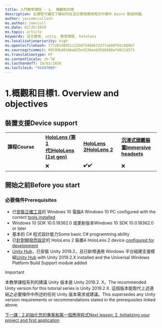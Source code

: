 ```yaml
---
title: 入門教學課程 - 1。 概觀和目標
description: 此課程可讓您了解如何在混合實境應用程式中實作 Azure 臉部辨識。
author: jessemcculloch
ms.author: jemccull
ms.date: 02/26/2019
ms.topic: article
keywords: 混合實境, unity, 教學課程, hololens
ms.localizationpriority: high
ms.openlocfilehash: 777203d0051c22b0f249db7d377ab08f92c089b7
ms.sourcegitcommit: 09599b4034be825e4536eeb9566968afd021d5f3
ms.translationtype: HT
ms.contentlocale: zh-TW
ms.lasthandoff: 10/03/2020
ms.locfileid: "91697009"
---
```

# <a name="1-overview-and-objectives"></a><span data-ttu-id="e8c84-105">1.概觀和目標</span><span class="sxs-lookup"><span data-stu-id="e8c84-105">1. Overview and objectives</span></span>

## <a name="device-support"></a><span data-ttu-id="e8c84-106">裝置支援</span><span class="sxs-lookup"><span data-stu-id="e8c84-106">Device support</span></span>

<table>
    <colgroup>
    <col width="25%" />
    <col width="25%" />
    <col width="25%" />
    <col width="25%" />
    </colgroup>
    <tr>
        <td><span data-ttu-id="e8c84-107"><strong>課程</strong></span><span class="sxs-lookup"><span data-stu-id="e8c84-107"><strong>Course</strong></span></span></td>
        <td><span data-ttu-id="e8c84-108"><a href="../../../hololens-hardware-details.md"><strong>HoloLens (第 1 代)</strong></a></span><span class="sxs-lookup"><span data-stu-id="e8c84-108"><a href="../../../hololens-hardware-details.md"><strong>HoloLens (1st gen)</strong></a></span></span></td>
        <td><span data-ttu-id="e8c84-109"><a href="https://www.microsoft.com//hololens/hardware"><strong>HoloLens 2</strong></a></span><span class="sxs-lookup"><span data-stu-id="e8c84-109"><a href="https://www.microsoft.com//hololens/hardware"><strong>HoloLens 2</strong></a></span></span></td>
        <td><span data-ttu-id="e8c84-110"><a href="../../../discover/immersive-headset-hardware-details.md"><strong>沉浸式頭戴裝置</strong></a></span><span class="sxs-lookup"><span data-stu-id="e8c84-110"><a href="../../../discover/immersive-headset-hardware-details.md"><strong>Immersive headsets</strong></a></span></span></td>
    </tr>
     <tr>
        <td></td>
        <td>❌</td>
        <td><span data-ttu-id="e8c84-111">✔️</span><span class="sxs-lookup"><span data-stu-id="e8c84-111">✔️</span></span></td>
        <td>❌</td>
    </tr>
</table>

## <a name="before-you-start"></a><span data-ttu-id="e8c84-112">開始之前</span><span class="sxs-lookup"><span data-stu-id="e8c84-112">Before you start</span></span>

### <a name="prerequisites"></a><span data-ttu-id="e8c84-113">必要條件</span><span class="sxs-lookup"><span data-stu-id="e8c84-113">Prerequisites</span></span>

* <span data-ttu-id="e8c84-114">已[安裝正確工具](../../install-the-tools.md)的 Windows 10 電腦</span><span class="sxs-lookup"><span data-stu-id="e8c84-114">A Windows 10 PC configured with the correct [tools installed](../../install-the-tools.md)</span></span>
* <span data-ttu-id="e8c84-115">Windows 10 SDK 10.0.18362.0 或更新版本</span><span class="sxs-lookup"><span data-stu-id="e8c84-115">Windows 10 SDK 10.0.18362.0 or later</span></span>
* <span data-ttu-id="e8c84-116">基本的 C# 程式設計能力</span><span class="sxs-lookup"><span data-stu-id="e8c84-116">Some basic C# programming ability</span></span>
* <span data-ttu-id="e8c84-117">已[針對開發而設定](../../platform-capabilities-and-apis/using-visual-studio.md#enabling-developer-mode)的 HoloLens 2 裝置</span><span class="sxs-lookup"><span data-stu-id="e8c84-117">A HoloLens 2 device [configured for development](../../platform-capabilities-and-apis/using-visual-studio.md#enabling-developer-mode)</span></span>
* <span data-ttu-id="e8c84-118"><a href="https://docs.unity3d.com/Manual/GettingStartedInstallingHub.html" target="_blank">Unity Hub</a>，已安裝 Unity 2019.2，且已新增通用 Windows 平台組建支援模組</span><span class="sxs-lookup"><span data-stu-id="e8c84-118"><a href="https://docs.unity3d.com/Manual/GettingStartedInstallingHub.html" target="_blank">Unity Hub</a> with Unity 2019.2.X installed and the Universal Windows Platform Build Support module added</span></span>

> [!IMPORTANT]
> <span data-ttu-id="e8c84-119">本教學課程系列的建議 Unity 版本是 Unity 2019.2. X。</span><span class="sxs-lookup"><span data-stu-id="e8c84-119">The recommended Unity version for this tutorial series is Unity 2019.2.X.</span></span> <span data-ttu-id="e8c84-120">這個版本能取代上述連結之必要條件中所述的任何 Unity 版本需求或建議。</span><span class="sxs-lookup"><span data-stu-id="e8c84-120">This supersedes any Unity version requirements or recommendations stated in the prerequisites linked above.</span></span>

[<span data-ttu-id="e8c84-121">下一課：2.初始化您的專案和第一個應用程式</span><span class="sxs-lookup"><span data-stu-id="e8c84-121">Next lesson: 2. Initializing your project and first application</span></span>](../../../mrlearning-base-ch1.md)

